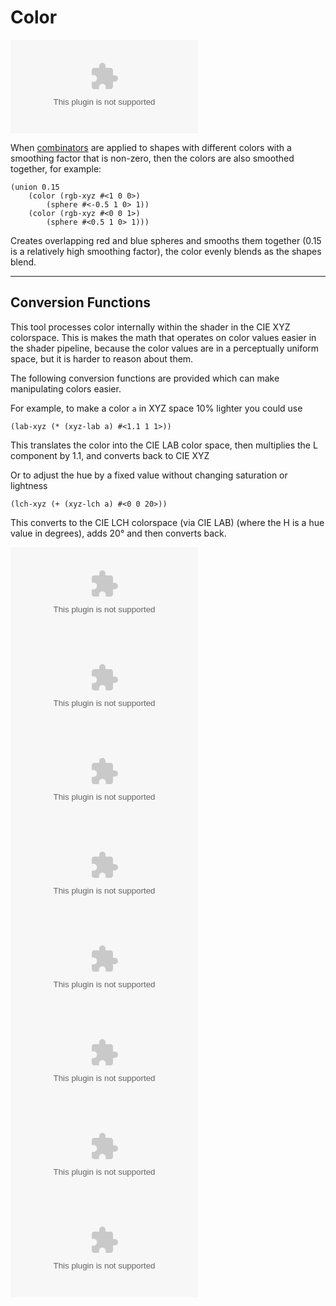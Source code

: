 # Color

![Color](color.doc)

When [combinators](combinators) are applied to shapes with different colors with
a smoothing factor that is non-zero, then the colors are also smoothed together,
for example:

```example
(union 0.15
    (color (rgb-xyz #<1 0 0>)
        (sphere #<-0.5 1 0> 1))
    (color (rgb-xyz #<0 0 1>)
        (sphere #<0.5 1 0> 1)))
```

Creates overlapping red and blue spheres and smooths them together (0.15 is a
relatively high smoothing factor), the color evenly blends as the shapes blend.

---

## Conversion Functions

This tool processes color internally within the shader in the CIE XYZ
colorspace. This is makes the math that operates on color values easier in the
shader pipeline, because the color values are in a perceptually uniform space,
but it is harder to reason about them.

The following conversion functions are provided which can make manipulating colors easier.

For example, to make a color `a` in XYZ space 10% lighter you could use

```
(lab-xyz (* (xyz-lab a) #<1.1 1 1>))
```

This translates the color into the CIE LAB color space, then multiplies the L
component by 1.1, and converts back to CIE XYZ

Or to adjust the hue by a fixed value without changing saturation or lightness

```
(lch-xyz (+ (xyz-lch a) #<0 0 20>))
```

This converts to the CIE LCH colorspace (via CIE LAB) (where the H is a hue value in degrees),
adds 20° and then converts back.

![RGB → XYZ](rgb-xyz.doc)
![XYZ → RGB](xyz-rgb.doc)
![LAB → XYZ](lab-xyz.doc)
![XYZ → LAB](xyz-lab.doc)
![LAB → LCH](lab-lch.doc)
![LCH → LAB](lch-lab.doc)
![XYZ → LCH](xyz-lch.doc)
![LCH → XYZ](lch-xyz.doc)
